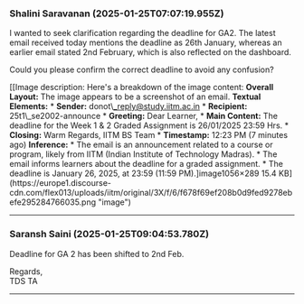 ### Shalini Saravanan (2025-01-25T07:07:19.955Z)

I wanted to seek clarification regarding the deadline for GA2. The latest
email received today mentions the deadline as 26th January, whereas an earlier
email stated 2nd February, which is also reflected on the dashboard.

Could you please confirm the correct deadline to avoid any confusion?  

[[Image description: Here's a breakdown of the image content: **Overall
Layout:** The image appears to be a screenshot of an email. **Textual
Elements:** * **Sender:** donot\\_reply@study.iitm.ac.in * **Recipient:**
25t1\\_se2002-announce * **Greeting:** Dear Learner, * **Main Content:** The
deadline for the Week 1 & 2 Graded Assignment is 26/01/2025 23:59 Hrs. *
**Closing:** Warm Regards, IITM BS Team * **Timestamp:** 12:23 PM (7 minutes
ago) **Inference:** * The email is an announcement related to a course or
program, likely from IITM (Indian Institute of Technology Madras). * The email
informs learners about the deadline for a graded assignment. * The deadline is
January 26, 2025, at 23:59 (11:59 PM).]image1056×289 15.4
KB](https://europe1.discourse-
cdn.com/flex013/uploads/iitm/original/3X/f/6/f678f69ef208b0d9fed9278ebefe295284766035.png
"image")


---
### Saransh Saini (2025-01-25T09:04:53.780Z)

Deadline for GA 2 has been shifted to 2nd Feb.

Regards,  
TDS TA


---

